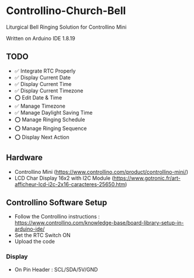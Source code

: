 # Controllino-Church-Bell
Liturgical Bell Ringing Solution for Controllino Mini

Written on Arduino IDE 1.8.19

## TODO

- ✅ Integrate RTC Properly 
- ✅ Display Current Date
- ✅ Display Current Time
- ✅ Display Current Timezone
- ⭕️ Edit Date & Time
- ✅ Manage Timezone
- ✅ Manage Daylight Saving Time
- ⭕️ Manage Ringing Schedule
- ⭕️ Manage Ringing Sequence
- ⭕️ Display Next Action

## Hardware

- Controllino Mini (https://www.controllino.com/product/controllino-mini/)
- LCD Char Display 16x2 with I2C Module (https://www.gotronic.fr/art-afficheur-lcd-i2c-2x16-caracteres-25650.htm)

## Controllino Software Setup

- Follow the Controllino instructions : https://www.controllino.com/knowledge-base/board-library-setup-in-arduino-ide/
- Set the RTC Switch ON
- Upload the code

### Display

- On Pin Header : SCL/SDA/5V/GND
